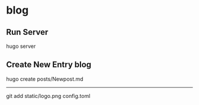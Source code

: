# blog

Run Server
----------

hugo server

Create New Entry blog 
----------------------

hugo create posts/Newpost.md


-------------------
git add static/logo.png config.toml

